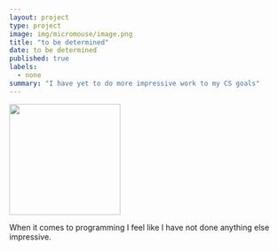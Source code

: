 ```yaml
---
layout: project
type: project
image: img/micromouse/image.png
title: "to be determined"
date: to be determined
published: true
labels:
  - none
summary: "I have yet to do more impressive work to my CS goals"
---
```


<div class="text-center p-4">
  <img width="200px" src="../img/micromouse/image.png" class="img-thumbnail" >

When it comes to programming I feel like I have not done anything else impressive.
